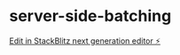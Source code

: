 # server-side-batching

[Edit in StackBlitz next generation editor ⚡️](https://stackblitz.com/~/github.com/cameron-michie/server-side-batching)